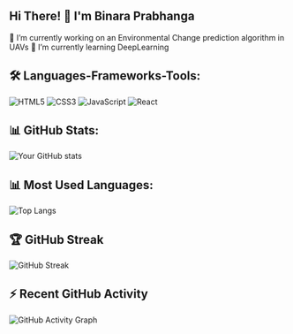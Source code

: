 ## Hi There! 👋  I'm Binara Prabhanga


🌱 I’m currently working on an Environmental Change prediction algorithm in UAVs 
🌱 I’m currently learning DeepLearning

## 🛠 Languages-Frameworks-Tools:
![HTML5](https://img.shields.io/badge/-HTML5-0D1117?style=flat&logo=HTML5)
![CSS3](https://img.shields.io/badge/-CSS3-0D1117?style=flat&logo=CSS3)
![JavaScript](https://img.shields.io/badge/-JavaScript-0D1117?style=flat&logo=JavaScript)
![React](https://img.shields.io/badge/-React-0D1117?style=flat&logo=React)
<!-- Add more icons as needed -->

## 📊 GitHub Stats:
![Your GitHub stats](https://github-readme-stats.vercel.app/api?username=Binara-Prabhanga&show_icons=true&count_private=true&include_all_commits=true&theme=dark)


## 📊 Most Used Languages:
![Top Langs](https://github-readme-stats.vercel.app/api/top-langs/?username=Binara-Prabhanga&layout=compact&langs_count=100&theme=dark)

## 🏆 GitHub Streak
![GitHub Streak](https://github-readme-streak-stats.herokuapp.com/?user=Binara-Prabhanga&theme=dark)

## ⚡ Recent GitHub Activity
![GitHub Activity Graph](https://activity-graph.herokuapp.com/graph?username=Binara-Prabhanga&theme=github)
